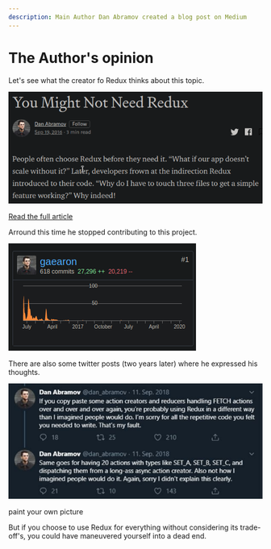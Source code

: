 ```yaml
---
description: Main Author Dan Abramov created a blog post on Medium
---
```


# The Author's opinion

Let's see what the creator fo Redux thinks about this topic.

![](.gitbook/assets/image%20%283%29.png)

[Read the full article](https://medium.com/@dan_abramov/you-might-not-need-redux-be46360cf367)

Arround this time he stopped contributing to this project.

![](.gitbook/assets/image%20%282%29.png)

There are also some twitter posts \(two years later\) where he expressed his thoughts.

![](.gitbook/assets/image%20%285%29.png)

paint your own picture

But if you choose to use Redux for everything without considering its trade-off's, you could have maneuvered yourself into a dead end.

